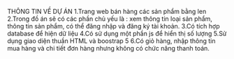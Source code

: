THÔNG TIN VỀ DỰ ÁN
1.Trang web bán hàng các sản phẩm bằng len
2.Trong đồ án sẽ có các phần chủ yếu là : xem thông tin loại sản phẩm, thông tin sản phẩm, có thể đăng nhập và đăng ký tài khoản.
3.Có tích hợp database để hiện dữ liệu
4.Có sử dụng một phần js để hiển thị số lượng
5.Sử dụng giao diện thuần HTML và boostrap 5
6.Có giỏ hàng, nhập thông tin mua hàng và chi tiết đơn hàng nhưng không có chức năng thanh toán.
